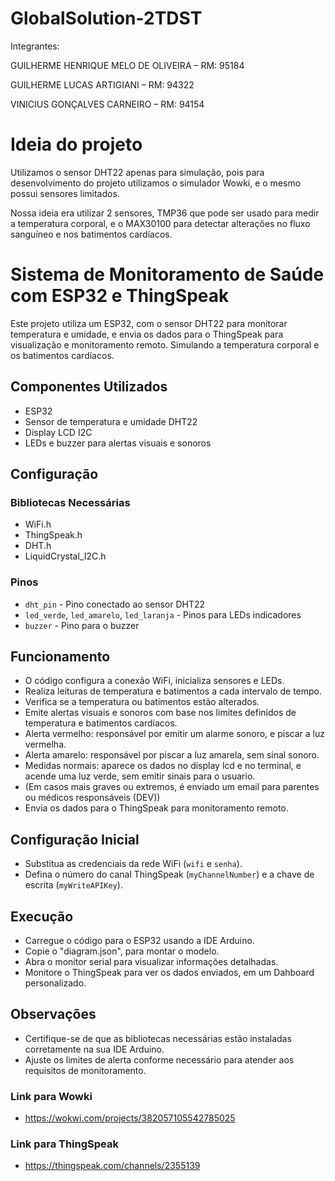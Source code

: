 # GlobalSolution-2TDST
Integrantes:

GUILHERME HENRIQUE MELO DE OLIVEIRA – RM: 95184

GUILHERME LUCAS ARTIGIANI – RM: 94322

VINICIUS GONÇALVES CARNEIRO – RM: 94154

# Ideia do projeto
Utilizamos o sensor DHT22 apenas para simulação, pois para desenvolvimento do projeto utilizamos o simulador Wowki, e o mesmo possui sensores limitados.

Nossa ideia era utilizar 2 sensores, TMP36 que pode ser usado ​​para medir a temperatura corporal, e o MAX30100 para detectar alterações no fluxo sanguíneo e nos batimentos cardíacos.

# Sistema de Monitoramento de Saúde com ESP32 e ThingSpeak

Este projeto utiliza um ESP32, com o sensor DHT22 para monitorar temperatura e umidade, e envia os dados para o ThingSpeak para visualização e monitoramento remoto.
Simulando a temperatura corporal e os batimentos cardíacos.

## Componentes Utilizados

- ESP32
- Sensor de temperatura e umidade DHT22
- Display LCD I2C
- LEDs e buzzer para alertas visuais e sonoros

## Configuração

### Bibliotecas Necessárias

- WiFi.h
- ThingSpeak.h
- DHT.h
- LiquidCrystal_I2C.h

### Pinos

- `dht_pin` - Pino conectado ao sensor DHT22
- `led_verde`, `led_amarelo`, `led_laranja` - Pinos para LEDs indicadores
- `buzzer` - Pino para o buzzer

## Funcionamento

- O código configura a conexão WiFi, inicializa sensores e LEDs.
- Realiza leituras de temperatura e batimentos a cada intervalo de tempo.
- Verifica se a temperatura ou batimentos estão alterados.
- Emite alertas visuais e sonoros com base nos limites definidos de temperatura e batimentos cardíacos.
- Alerta vermelho: responsável por emitir um alarme sonoro, e piscar a luz vermelha.
- Alerta amarelo: responsável por piscar a luz amarela, sem sinal sonoro.
- Medidas normais: aparece os dados no display lcd e no terminal, e acende uma luz verde, sem emitir sinais para o usuario.
- (Em casos mais graves ou extremos, é enviado um email para parentes ou médicos responsáveis (DEV))
- Envia os dados para o ThingSpeak para monitoramento remoto.

## Configuração Inicial

- Substitua as credenciais da rede WiFi (`wifi` e `senha`).
- Defina o número do canal ThingSpeak (`myChannelNumber`) e a chave de escrita (`myWriteAPIKey`).

## Execução

- Carregue o código para o ESP32 usando a IDE Arduino.
- Copie o "diagram.json", para montar o modelo.
- Abra o monitor serial para visualizar informações detalhadas.
- Monitore o ThingSpeak para ver os dados enviados, em um Dahboard personalizado.

## Observações

- Certifique-se de que as bibliotecas necessárias estão instaladas corretamente na sua IDE Arduino.
- Ajuste os limites de alerta conforme necessário para atender aos requisitos de monitoramento.


### Link para Wowki
 - https://wokwi.com/projects/382057105542785025
### Link para ThingSpeak
 - https://thingspeak.com/channels/2355139
